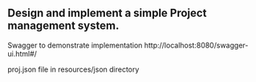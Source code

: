 ## Design and implement a simple Project management system.

Swagger to demonstrate implementation
http://localhost:8080/swagger-ui.html#/

proj.json file in resources/json directory
